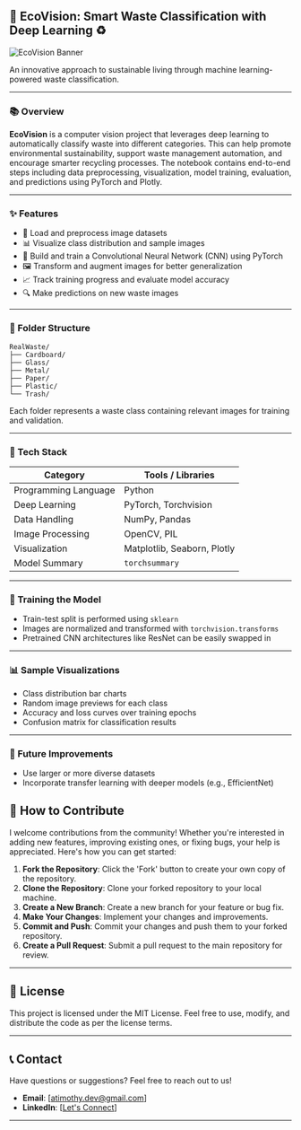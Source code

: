 ## 🌿 **EcoVision: Smart Waste Classification with Deep Learning** ♻️

![EcoVision Banner](https://img.shields.io/badge/Smart%20Waste%20Detection-Powered%20by%20PyTorch-ff69b4?style=for-the-badge)

An innovative approach to sustainable living through machine learning-powered waste classification.

---

### 📚 Overview

**EcoVision** is a computer vision project that leverages deep learning to automatically classify waste into different categories. This can help promote environmental sustainability, support waste management automation, and encourage smarter recycling processes. The notebook contains end-to-end steps including data preprocessing, visualization, model training, evaluation, and predictions using PyTorch and Plotly.

---

### ✨ Features

* 📂 Load and preprocess image datasets
* 📊 Visualize class distribution and sample images
* 🧠 Build and train a Convolutional Neural Network (CNN) using PyTorch
* 🖼️ Transform and augment images for better generalization
* 📈 Track training progress and evaluate model accuracy
* 🔍 Make predictions on new waste images

---

### 📁 Folder Structure

```
RealWaste/
├── Cardboard/
├── Glass/
├── Metal/
├── Paper/
├── Plastic/
└── Trash/
```

Each folder represents a waste class containing relevant images for training and validation.

---

### 🔧 Tech Stack

| Category             | Tools / Libraries           |
| -------------------- | --------------------------- |
| Programming Language | Python                      |
| Deep Learning        | PyTorch, Torchvision        |
| Data Handling        | NumPy, Pandas               |
| Image Processing     | OpenCV, PIL                 |
| Visualization        | Matplotlib, Seaborn, Plotly |
| Model Summary        | `torchsummary`              |

---

### 🧪 Training the Model

* Train-test split is performed using `sklearn`
* Images are normalized and transformed with `torchvision.transforms`
* Pretrained CNN architectures like ResNet can be easily swapped in

---

### 📊 Sample Visualizations

* Class distribution bar charts
* Random image previews for each class
* Accuracy and loss curves over training epochs
* Confusion matrix for classification results

---

### 🧠 Future Improvements

* Use larger or more diverse datasets
* Incorporate transfer learning with deeper models (e.g., EfficientNet)



## 🤝 How to Contribute

I welcome contributions from the community! Whether you're interested in adding new features, improving existing ones, or fixing bugs, your help is appreciated. Here's how you can get started:

1. **Fork the Repository**: Click the 'Fork' button to create your own copy of the repository.
2. **Clone the Repository**: Clone your forked repository to your local machine.
3. **Create a New Branch**: Create a new branch for your feature or bug fix.
4. **Make Your Changes**: Implement your changes and improvements.
5. **Commit and Push**: Commit your changes and push them to your forked repository.
6. **Create a Pull Request**: Submit a pull request to the main repository for review.

---

## 🐝 License

This project is licensed under the MIT License. Feel free to use, modify, and distribute the code as per the license terms.

---

## 📞 Contact

Have questions or suggestions? Feel free to reach out to us!

- **Email**: [atimothy.dev@gmail.com]
- **LinkedIn**: [[Let's Connect](https://www.linkedin.com/in/timothy-ade)]

---
